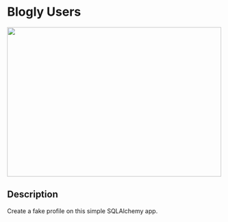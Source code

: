 # Blogly Users 

<img src='screenshot-blogly.png' alt='' height='350' width='500'>

## Description  

Create a fake profile on this simple SQLAlchemy app. 
